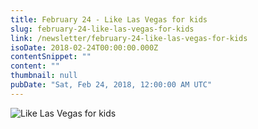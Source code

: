 ```yaml
---
title: February 24 - Like Las Vegas for kids
slug: february-24-like-las-vegas-for-kids
link: /newsletter/february-24-like-las-vegas-for-kids
isoDate: 2018-02-24T00:00:00.000Z
contentSnippet: ""
content: ""
thumbnail: null
pubDate: "Sat, Feb 24, 2018, 12:00:00 AM UTC"
---
```


![Like Las Vegas for kids](https://abouthalf.com/cdn-cgi/imagedelivery/oZs0WTb3giZ46YUUQdHDjQ/99d85a6c-3807-4be4-cb1a-c8dc42f6fa00/width=1200,format=auto "Like Las Vegas for kids")
